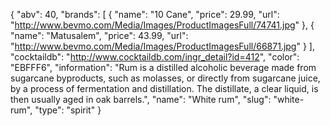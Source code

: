 {
    "abv": 40,
    "brands": [
        {
            "name": "10 Cane",
            "price": 29.99,
            "url": "http://www.bevmo.com/Media/Images/ProductImagesFull/74741.jpg"
        },
        {
            "name": "Matusalem",
            "price": 43.99,
            "url": "http://www.bevmo.com/Media/Images/ProductImagesFull/66871.jpg"
        }
    ],
    "cocktaildb": "http://www.cocktaildb.com/ingr_detail?id=412",
    "color": "EBFFF6",
    "information": "Rum is a distilled alcoholic beverage made from sugarcane byproducts, such as molasses, or directly from sugarcane juice, by a process of fermentation and distillation. The distillate, a clear liquid, is then usually aged in oak barrels.",
    "name": "White rum",
    "slug": "white-rum",
    "type": "spirit"
}